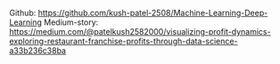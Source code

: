 Github: https://github.com/kush-patel-2508/Machine-Learning-Deep-Learning
Medium-story: https://medium.com/@patelkush2582000/visualizing-profit-dynamics-exploring-restaurant-franchise-profits-through-data-science-a33b236c38ba
